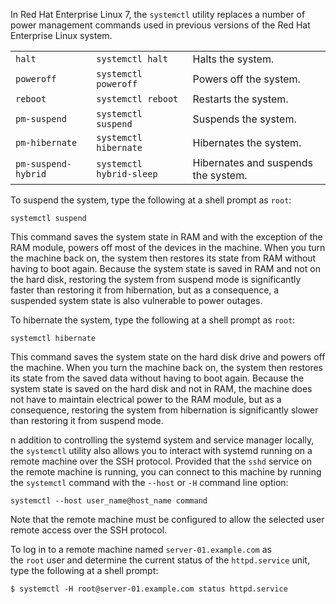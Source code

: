 In Red Hat Enterprise Linux 7, the `systemctl` utility replaces a number of power management commands used in previous versions of the Red Hat Enterprise Linux system.

|   |   |   |
|---|---|---|
|`halt`|`systemctl halt`|Halts the system.|
|`poweroff`|`systemctl poweroff`|Powers off the system.|
|`reboot`|`systemctl reboot`|Restarts the system.|
|`pm-suspend`|`systemctl suspend`|Suspends the system.|
|`pm-hibernate`|`systemctl hibernate`|Hibernates the system.|
|`pm-suspend-hybrid`|`systemctl hybrid-sleep`|Hibernates and suspends the system.|

To suspend the system, type the following at a shell prompt as `root`:

```
systemctl suspend
```

This command saves the system state in RAM and with the exception of the RAM module, powers off most of the devices in the machine. When you turn the machine back on, the system then restores its state from RAM without having to boot again. Because the system state is saved in RAM and not on the hard disk, restoring the system from suspend mode is significantly faster than restoring it from hibernation, but as a consequence, a suspended system state is also vulnerable to power outages.

To hibernate the system, type the following at a shell prompt as `root`:

```
systemctl hibernate
```

This command saves the system state on the hard disk drive and powers off the machine. When you turn the machine back on, the system then restores its state from the saved data without having to boot again. Because the system state is saved on the hard disk and not in RAM, the machine does not have to maintain electrical power to the RAM module, but as a consequence, restoring the system from hibernation is significantly slower than restoring it from suspend mode.

n addition to controlling the systemd system and service manager locally, the `systemctl` utility also allows you to interact with systemd running on a remote machine over the SSH protocol. Provided that the `sshd` service on the remote machine is running, you can connect to this machine by running the `systemctl` command with the `--host` or `-H` command line option:

```
systemctl --host user_name@host_name command
```

Note that the remote machine must be configured to allow the selected user remote access over the SSH protocol.

To log in to a remote machine named `server-01.example.com` as the `root` user and determine the current status of the `httpd.service` unit, type the following at a shell prompt:

```
$ systemctl -H root@server-01.example.com status httpd.service
```
